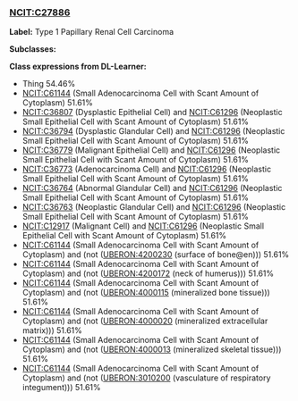 
### [NCIT:C27886](http://purl.obolibrary.org/obo/NCIT_C27886)
**Label:** Type 1 Papillary Renal Cell Carcinoma

**Subclasses:** 

**Class expressions from DL-Learner:**

- Thing 54.46%
- [NCIT:C61144](http://purl.obolibrary.org/obo/NCIT_C61144) (Small Adenocarcinoma Cell with Scant Amount of Cytoplasm) 51.61%
- [NCIT:C36807](http://purl.obolibrary.org/obo/NCIT_C36807) (Dysplastic Epithelial Cell) and [NCIT:C61296](http://purl.obolibrary.org/obo/NCIT_C61296) (Neoplastic Small Epithelial Cell with Scant Amount of Cytoplasm) 51.61%
- [NCIT:C36794](http://purl.obolibrary.org/obo/NCIT_C36794) (Dysplastic Glandular Cell) and [NCIT:C61296](http://purl.obolibrary.org/obo/NCIT_C61296) (Neoplastic Small Epithelial Cell with Scant Amount of Cytoplasm) 51.61%
- [NCIT:C36779](http://purl.obolibrary.org/obo/NCIT_C36779) (Malignant Epithelial Cell) and [NCIT:C61296](http://purl.obolibrary.org/obo/NCIT_C61296) (Neoplastic Small Epithelial Cell with Scant Amount of Cytoplasm) 51.61%
- [NCIT:C36773](http://purl.obolibrary.org/obo/NCIT_C36773) (Adenocarcinoma Cell) and [NCIT:C61296](http://purl.obolibrary.org/obo/NCIT_C61296) (Neoplastic Small Epithelial Cell with Scant Amount of Cytoplasm) 51.61%
- [NCIT:C36764](http://purl.obolibrary.org/obo/NCIT_C36764) (Abnormal Glandular Cell) and [NCIT:C61296](http://purl.obolibrary.org/obo/NCIT_C61296) (Neoplastic Small Epithelial Cell with Scant Amount of Cytoplasm) 51.61%
- [NCIT:C36763](http://purl.obolibrary.org/obo/NCIT_C36763) (Neoplastic Glandular Cell) and [NCIT:C61296](http://purl.obolibrary.org/obo/NCIT_C61296) (Neoplastic Small Epithelial Cell with Scant Amount of Cytoplasm) 51.61%
- [NCIT:C12917](http://purl.obolibrary.org/obo/NCIT_C12917) (Malignant Cell) and [NCIT:C61296](http://purl.obolibrary.org/obo/NCIT_C61296) (Neoplastic Small Epithelial Cell with Scant Amount of Cytoplasm) 51.61%
- [NCIT:C61144](http://purl.obolibrary.org/obo/NCIT_C61144) (Small Adenocarcinoma Cell with Scant Amount of Cytoplasm) and (not ([UBERON:4200230](http://purl.obolibrary.org/obo/UBERON_4200230) (surface of bone@en))) 51.61%
- [NCIT:C61144](http://purl.obolibrary.org/obo/NCIT_C61144) (Small Adenocarcinoma Cell with Scant Amount of Cytoplasm) and (not ([UBERON:4200172](http://purl.obolibrary.org/obo/UBERON_4200172) (neck of humerus))) 51.61%
- [NCIT:C61144](http://purl.obolibrary.org/obo/NCIT_C61144) (Small Adenocarcinoma Cell with Scant Amount of Cytoplasm) and (not ([UBERON:4000115](http://purl.obolibrary.org/obo/UBERON_4000115) (mineralized bone tissue))) 51.61%
- [NCIT:C61144](http://purl.obolibrary.org/obo/NCIT_C61144) (Small Adenocarcinoma Cell with Scant Amount of Cytoplasm) and (not ([UBERON:4000020](http://purl.obolibrary.org/obo/UBERON_4000020) (mineralized extracellular matrix))) 51.61%
- [NCIT:C61144](http://purl.obolibrary.org/obo/NCIT_C61144) (Small Adenocarcinoma Cell with Scant Amount of Cytoplasm) and (not ([UBERON:4000013](http://purl.obolibrary.org/obo/UBERON_4000013) (mineralized skeletal tissue))) 51.61%
- [NCIT:C61144](http://purl.obolibrary.org/obo/NCIT_C61144) (Small Adenocarcinoma Cell with Scant Amount of Cytoplasm) and (not ([UBERON:3010200](http://purl.obolibrary.org/obo/UBERON_3010200) (vasculature of respiratory integument))) 51.61%


